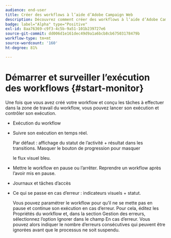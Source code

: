 ```yaml
---
audience: end-user
title: Créer des workflows à l’aide d’Adobe Campaign Web
description: Découvrez comment créer des workflows à l’aide d’Adobe Campaign Web.
badge: label="Alpha" type="Positive"
exl-id: 8aa76369-c9f3-4c5b-9a51-101b239727e6
source-git-commit: dd006d1e161dec49d9a1a6bcb8cb67503178479b
workflow-type: tm+mt
source-wordcount: '160'
ht-degree: 81%

---
```


# Démarrer et surveiller l’exécution des workflows {#start-monitor}

Une fois que vous avez créé votre workflow et conçu les tâches à effectuer dans la zone de travail du workflow, vous pouvez lancer son exécution et contrôler son exécution.

* Exécution du workflow

* Suivre son exécution en temps réel.

   Par défaut : affichage du statut de l’activité + résultat dans les transitions. Masquer le bouton de progression pour masquer

   le flux visuel bleu.

* Mettre le workflow en pause ou l’arrêter. Reprendre un workflow après l’avoir mis en pause.

* Journaux et tâches d’accès

* Ce qui se passe en cas d’erreur : indicateurs visuels + statut.

   <!--to reformulate-->Vous pouvez paramétrer le workflow pour qu’il ne se mette pas en pause et continue son exécution en cas d’erreur. Pour cela, éditez les Propriétés du workflow et, dans la section Gestion des erreurs, sélectionnez l’option Ignorer dans le champ En cas d’erreur. Vous pouvez alors indiquer le nombre d’erreurs consécutives qui peuvent être ignorées avant que le processus ne soit suspendu.